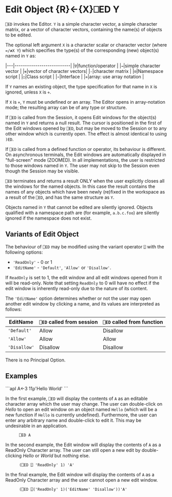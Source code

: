 




<h1 class="heading"><span class="name">Edit Object</span> <span class="command">{R}←{X}⎕ED Y</span></h1>



`⎕ED` invokes the Editor.  `Y` is a simple character vector, a simple character matrix, or a vector of character vectors, containing the name(s) of objects to be edited.

The optional left argument `X` is a character scalar or character vector (where `=/≢X Y`) which specifies the type(s) of the corresponding (new) object(s) named in `Y` as:


|---|---------------------------|
|`∇`|function/operator          |
|`→`|simple character vector    |
|`∊`|vector of character vectors|
|`-`|character matrix           |
|`⍟`|Namespace script           |
|`○`|Class script               |
|`∘`|Interface                  |
|`⋄`|array: use array notation  |


If `Y` names an existing object, the type specification for that name in `X` is ignored, unless `X` is `⋄`.

If `X` is `⋄`, `Y` must be undefined or an array.
The Editor opens in array-notation mode; the resulting array can be of any type or structure.

If `⎕ED` is called from the Session, it opens Edit windows for the object(s) named in `Y` and returns a null result.  The cursor is positioned in the first of the Edit windows opened by `⎕ED`, but may be moved to the Session or to any other window which is currently open.  The effect is almost identical to using `)ED`.


If `⎕ED` is called from a defined function or operator, its behaviour is different. On asynchronous terminals, the Edit windows are automatically displayed in "full-screen" mode (ZOOMED). In all implementations, the user is restricted to those windows named in `Y`. The user may not skip to the Session even though the Session may be visible.


`⎕ED` terminates and returns a result ONLY when the user explicitly closes all the windows for the named objects. In this case the result contains the names of any objects which have been newly (re)fixed in the workspace as a result of the `⎕ED`, and has the same structure as `Y`.


Objects named in `Y` that cannot be edited are silently ignored. Objects qualified with a namespace path are (for example, `a.b.c.foo`) are silently ignored if the namespace does not exist.


## Variants of Edit Object


The behaviour of `⎕ED` may be modified using the variant operator `⍠` with the following options:

- `'ReadOnly'` - 0 or 1
- `'EditName'` - `'Default'`, `'Allow'` or `'Disallow'`.



If `ReadOnly` is set to 1, the edit window and all edit windows opened from it will be read-only. Note that setting `ReadOnly` to 0 will have no effect if the edit window is inherently read-only due to the nature of its content.



The `'EditName'` option determines whether or not the user may open another edit window by clicking a name, and its values are interpreted as follows:


|EditName    |`⎕ED` called from session|`⎕ED` called from function|
|------------|-------------------------|--------------------------|
|`'Default'` |Allow                    |Disallow                  |
|`'Allow'`   |Allow                    |Allow                     |
|`'Disallow'`|Disallow                 |Disallow                  |



There is no Principal Option.

<h2 class="example">Examples</h2>
```apl
      A←3 11⍴'Hello World'
```



In the first example, `⎕ED` will display the contents of `A` as an editable character array which the user may change. The user can double-click on *Hello* to open an edit window on an object named `Hello` (which will be a new function if `Hello` is currently undefined). Furthermore, the user can enter any arbitrary name and double-click to edit it. This may be undesirable in an application.
```apl
      ⎕ED A
```




In the second example, the Edit window will display the contents of `A` as a ReadOnly Character array. The user can still open a new edit by double-clicking *Hello* or *World* but nothing else.
```apl
      (⎕ED ⍠ 'ReadOnly' 1) 'A'
```




In the final example, the Edit window will display the contents of `A` as a ReadOnly Character array and the user cannot open a new edit window.
```apl
      (⎕ED ⍠('ReadOnly' 1)('EditName' 'Disallow'))'A'
```



